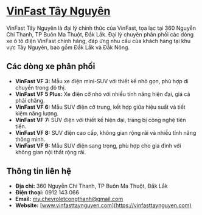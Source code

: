 # [VinFast Tây Nguyên](https://vinfasttaynguyen.com)

VinFast Tây Nguyên là đại lý chính thức của VinFast, tọa lạc tại 360 Nguyễn Chí Thanh, TP Buôn Ma Thuột, Đắk Lắk. Đại lý chuyên phân phối các dòng xe ô tô điện VinFast chính hãng, đáp ứng nhu cầu của khách hàng tại khu vực Tây Nguyên, bao gồm Đắk Lắk và Đắk Nông.

## Các dòng xe phân phối
- **VinFast VF 3:** Mẫu xe điện mini-SUV với thiết kế nhỏ gọn, phù hợp di chuyển trong đô thị.
- **VinFast VF 5 Plus:** Xe điện cỡ nhỏ với nhiều tính năng hiện đại, giá cả phải chăng.
- **VinFast VF 6:** Mẫu SUV điện cỡ trung, kết hợp giữa hiệu suất và tiết kiệm năng lượng.
- **VinFast VF 7:** SUV điện với thiết kế hiện đại, trang bị công nghệ tiên tiến.
- **VinFast VF 8:** SUV điện cao cấp, không gian rộng rãi và nhiều tính năng thông minh.
- **VinFast VF 9:** Mẫu SUV điện sang trọng, phù hợp cho gia đình với không gian nội thất rộng rãi.

## Thông tin liên hệ
- **Địa chỉ:** 360 Nguyễn Chí Thanh, TP Buôn Ma Thuột, Đắk Lắk
- **Điện thoại:** 0912 143 066
- **Email:** my.chevroletcongthanh@gmail.com
- **Website:** [www.vinfasttaynguyen.com](https://vinfasttaynguyen.com)



